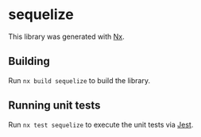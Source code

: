 # sequelize

This library was generated with [Nx](https://nx.dev).

## Building

Run `nx build sequelize` to build the library.

## Running unit tests

Run `nx test sequelize` to execute the unit tests via [Jest](https://jestjs.io).
